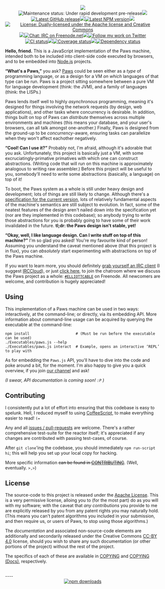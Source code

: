 <div align="center">
   <img src="http://elliottcable.s3.amazonaws.com/p/paws.js-cathode-3.png"><br>
   <img alt='Maintenance status: Under rapid development pre-release' src="https://img.shields.io/badge/maintained%3F-pre--release-orange.svg?style=flat-square"><img src="http://elliottcable.s3.amazonaws.com/p/8x8.png"><a href="https://github.com/ELLIOTTCABLE/Paws.js/releases"><img alt='Latest GitHub release' src="https://img.shields.io/github/release/ELLIOTTCABLE/Paws.js.svg?style=flat-square&label=release"></a><img src="http://elliottcable.s3.amazonaws.com/p/8x8.png"><a target="_blank" href="https://npmjs.com/package/paws.js"><img alt='Latest NPM version' src="https://img.shields.io/npm/v/paws.js.svg?style=flat-square&label=semver"></a><img src="http://elliottcable.s3.amazonaws.com/p/8x8.png"><a href="#license"><img alt='License: Dually-licensed under the  Apache license and Creative Commons' src="https://img.shields.io/badge/license-Apache-blue.svg?style=flat-square"></a><img src="http://elliottcable.s3.amazonaws.com/p/8x8.png"><a target="_blank" href="http://ell.io/IRC"><img alt='Chat: IRC on Freenode.net' src="https://img.shields.io/badge/chat-IRC-blue.svg?style=flat-square"></a><img src="http://elliottcable.s3.amazonaws.com/p/8x8.png"><a target="_blank" href="https://twitter.com/intent/follow?screen_name=ELLIOTTCABLE"><img alt='Follow my work on Twitter' src="https://img.shields.io/twitter/follow/ELLIOTTCABLE.svg?style=flat-square&label=%40ELLIOTTCABLE&color=blue"></a><br>
   <a target="_blank" href="https://travis-ci.org/ELLIOTTCABLE/Paws.js/branches"><img alt='CI status' src="https://img.shields.io/travis/ELLIOTTCABLE/Paws.js/Current.svg?style=flat-square&label=tests"></a><img src="http://elliottcable.s3.amazonaws.com/p/8x8.png"><a target="_blank" href="https://coveralls.io/r/ELLIOTTCABLE/Paws.js?branch=Current"><img alt='Coverage status' src="https://img.shields.io/coveralls/ELLIOTTCABLE/Paws.js/Current.svg?style=flat-square"></a><img src="http://elliottcable.s3.amazonaws.com/p/8x8.png"><a target="_blank" href="https://gemnasium.com/ELLIOTTCABLE/Paws.js"><img alt='Dependency status' src="https://img.shields.io/gemnasium/ELLIOTTCABLE/Paws.js.svg?style=flat-square&label=deps"></a>
</div>

**Hello, friend.** This is a JavaScript implementation of the Paws machine, intended both to be included
into client-side code executed by browsers, and to be embedded into [Node.js][] projects.

**“What's a Paws,”** you ask? [Paws][] could be seen either as a *type* of programming language, or
as a design for a VM *on which* languages of that type can be run. Paws is a project sitting
somewhere between a pure VM for language development (think: the JVM), and a family of languages
(think: the LISPs.)

Paws lends itself well to highly *asynchronous* programming, meaning it's designed for things
involving the network requests (by design, web applications), and other tasks where concurrency is
desirable. In addition, things built on top of Paws can *distribute* themselves across multiple
environments and machines (this means your database, and your user's browsers, can all talk amongst
one-another.) Finally, Paws is designed from the ground-up to be *concurrency*-aware, ensuring tasks
can parallelize when they won't affect eachother negatively.

**“Cool! Can I use it?”** Probably not, I'm afraid, although it's adorable that you ask.
Unfortunately, this project is basically just a VM, with some excruciatingly-primative primatives
with which one can construct abstractions. (Writing code that will run on this machine is
approximately analogous to writing raw assembler.) Before this project will be useful to you,
somebody'll need to write some abstractions (basically, a language) on top of it!

To boot, the Paws system as a whole is still under heavy design and development; lots of things are
still likely to change. Although there's a [specification for the current version,][spec] lots of
relatively fundamental aspects of the machine's semantics are still subject to evolution. In fact,
some of the neatest features of the design aren't nailed down into the specification yet (nor are
they implemented in this codebase); so anybody trying to write those abstractions for you is
probably going to have some of their work invalidated in the future. **tl;dr: the Paws design isn't
stable, yet!**

**“Okay, well, I like language design. Can I write stuff on top of this machine?”** I'm so glad you
asked! You're my favourite kind of person! Assuming you understand the caveat mentioned above (that
this project is in flux), you can *absolutely* start experimenting with abstractions on top of the
Paws machine.

If you want to learn more, you should definitely [grab yourself an IRC client][irc] (I suggest
[IRCCloud][]), or just [click here][webchat], to join the chatroom where we discuss the Paws project
as a whole: [`#ELLIOTTCABLE`][webchat] on Freenode. All newcomers are welcome, and contribution is
hugely appreciated!

   [Node.js]: <http://nodejs.org> "A server-side JavaScript platform"
   [Paws]: <http://paws.mu> "An asynch-heavy distributed platform for concurrent programming"
   [spec]: <http://ell.io/spec> "Specification for the 10th iteration of the Paws design"
   [irc]: <http://freenode.net/using_the_network.shtml> "freenode: using the network"
   [IRCCloud]: <http://irccloud.com> "IRCCloud, the IRC client of the future"
   [webchat]: <http://ell.io/IRC> "Freenode's webchat, for #ELLIOTTCABLE"

Using
-----
This implementation of a Paws machine can be used in two ways: interactively, at the command-line;
or directly, via its embedding API. More information about command-line usage can be acquired by
querying the executable at the command-line:

    npm install                     # (Must be run before the executable can be used)
    ./Executables/paws.js --help
    ./Executables/paws.js interact  # Example, opens an interactive ‘REPL’ to play with

As for embedding the `Paws.js` API, you'll have to dive into the code and poke around a bit, for the
moment. I'm also happy to give you a quick overview, if you join [our channel][webchat] and ask!

*(I swear, API documentation is coming soon! `:P` )*

Contributing
------------
I consistently put a lot of effort into ensuring that this codebase is easy to spelunk. Hell, I
reduced myself to using [CoffeeScript][], to make everything easier to read! `(=`

Any and all [issues / pull-requests][issues] are welcome. There's a rather comprehensive test-suite
for the reactor itself; it's appreciated if any changes are contributed with passing test-cases, of
course.

After `git clone`'ing the codebase, you should immediately `npm run-script hi`; this will help you
set up your local copy for hacking.

More specific information ~~can be found in [CONTRIBUTING](./blob/Master/CONTRIBUTING.markdown)~~.
(Well, eventually. `>,>`)

   [CoffeeScript]: <http://coffeescript.org> "A little language that transpiles into JavaScript"
   [issues]: <https://github.com/ELLIOTTCABLE/Paws.js/issues> "Issue-tracker for Paws.js"

License
-------
The source-code to this project is released under the [Apache License][]. This is a very permissive
license, alloing you to (for the most part) do as you will with my software; with the caveat that
*any contributions* you provide to me are explicitly released by you from any patent rights you may
naturally hold.  (This means you can't patent algorithms you included in your submission, and then
require us, or users of Paws, to stop using those algorithms.)

The *documentation* and associated non-source-code elements are additionally and secondarily
released under the Creative Commons [CC-BY 4.0][] license, should you wish to share any such
documentation (or other portions of the project) without the rest of the project.

The specifics of each of these are available in [COPYING][] and [COPYING (Docs)][], respectively.

   [Apache License]: <http://choosealicense.com/licenses/apache-2.0/> "Information about the Apache License"
   [CC-BY 4.0]: <http://creativecommons.org/licenses/by/4.0> "Information about the Creative Commons licenses"
   [COPYING]: <./Docs/COPYING.markdown>
   [COPYING (Docs)]: <./Docs/COPYING%20(Docs).markdown>

<br>
----
<div align='center' id='npm-and-browser-support'>
   <a href="https://npmjs.org/package/paws.js">
      <img alt="npm downloads" src="https://nodei.co/npm-dl/paws.js.png?months=9"></a>
<!--
   <h4>Browser support:</h4>
   <a href="https://ci.testling.com/ELLIOTTCABLE/Paws.js">
      <img alt="Current browser-support status on HEAD (generated by Testling-CI)" src="https://ci.testling.com/ELLIOTTCABLE/Paws.js.png"> </a>
-->
</div>
